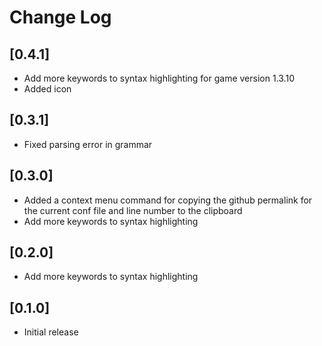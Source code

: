 # Change Log

## [0.4.1]
- Add more keywords to syntax highlighting for game version 1.3.10
- Added icon

## [0.3.1]
- Fixed parsing error in grammar

## [0.3.0]
- Added a context menu command for copying the github permalink for the current conf file and line number to the clipboard
- Add more keywords to syntax highlighting

## [0.2.0]
- Add more keywords to syntax highlighting

## [0.1.0]
- Initial release